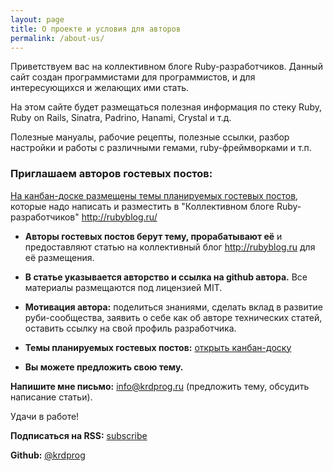 ```yaml
---
layout: page
title: О проекте и условия для авторов
permalink: /about-us/
---
```


Приветствуем вас на коллективном блоге Ruby-разработчиков. Данный сайт создан программистами для программистов, и для интересующихся и желающих ими стать.

На этом сайте будет размещаться полезная информация по стеку Ruby, Ruby on Rails, Sinatra, Padrino, Hanami, Crystal и т.д.

Полезные мануалы, рабочие рецепты, полезные ссылки, разбор настройки и работы с различными гемами, ruby-фреймворками и т.п.

### Приглашаем авторов гостевых постов:

[На канбан-доске размещены темы планируемых гостевых постов](https://github.com/users/krdprog/projects/2), которые надо написать и разместить в "Коллективном блоге Ruby-разработчиков" http://rubyblog.ru/

- **Авторы гостевых постов берут тему, прорабатывают её** и предоставляют статью на коллективный блог http://rubyblog.ru для её размещения.

- **В статье указывается авторство и ссылка на github автора.** Все материалы размещаются под лицензией MIT.

- **Мотивация автора:** поделиться знаниями, сделать вклад в развитие руби-сообщества, заявить о себе как об авторе технических статей, оставить ссылку на свой профиль разработчика.

- **Темы планируемых гостевых постов:** [открыть канбан-доску](https://github.com/users/krdprog/projects/2)

- **Вы можете предложить свою тему.**

**Напишите мне письмо:** info@krdprog.ru (предложить тему, обсудить написание статьи).

Удачи в работе!

**Подписаться на RSS:** [subscribe](/feed.xml)

**Github:** [@krdprog](https://github.com/krdprog)
